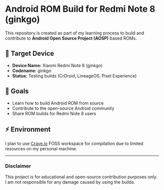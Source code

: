 # Android ROM Build for Redmi Note 8 (ginkgo)

This repository is created as part of my learning process to build and contribute to **Android Open Source Project (AOSP)** based ROMs.

## 📱 Target Device
- **Device Name:** Xiaomi Redmi Note 8 (ginkgo)
- **Codename:** ginkgo
- **Status:** Testing builds (CrDroid, LineageOS, Pixel Experience)

## 🎯 Goals
- Learn how to build Android ROM from source
- Contribute to the open-source Android community
- Share ROM builds for Redmi Note 8 users

## ⚡ Environment
I plan to use [Crave.io](https://crave.io) FOSS workspace for compilation due to limited resources on my personal machine.

---

### Disclaimer
This project is for educational and open-source contribution purposes only.  
I am not responsible for any damage caused by using the builds.
